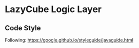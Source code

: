 # LazyCube Logic Layer

## Code Style

Following: https://google.github.io/styleguide/javaguide.html